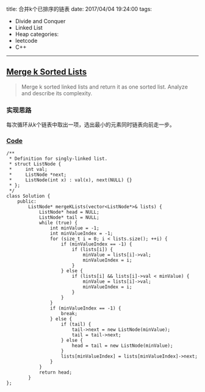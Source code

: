 title: 合并k个已排序的链表
date: 2017/04/04 19:24:00
tags:
- Divide and Conquer
- Linked List
- Heap
categories:
- leetcode
- C++

---
## [Merge k Sorted Lists](https://leetcode.com/problems/merge-k-sorted-lists/)
> Merge k sorted linked lists and return it as one sorted list. Analyze and describe its complexity.

### 实现思路
每次循环从k个链表中取出一项，选出最小的元素同时链表向前走一步。

### [Code](https://github.com/Finalcheat/leetcode/blob/master/src/Merge-k-Sorted-Lists.cpp)
```
/**
 * Definition for singly-linked list.
 * struct ListNode {
 *     int val;
 *     ListNode *next;
 *     ListNode(int x) : val(x), next(NULL) {}
 * };
 */
class Solution {
    public:
        ListNode* mergeKLists(vector<ListNode*>& lists) {
            ListNode* head = NULL;
            ListNode* tail = NULL;
            while (true) {
                int minValue = -1;
                int minValueIndex = -1;
                for (size_t i = 0; i < lists.size(); ++i) {
                    if (minValueIndex == -1) {
                        if (lists[i]) {
                            minValue = lists[i]->val;
                            minValueIndex = i;
                        }
                    } else {
                        if (lists[i] && lists[i]->val < minValue) {
                            minValue = lists[i]->val;
                            minValueIndex = i;
                        }
                    }
                }
                if (minValueIndex == -1) {
                    break;
                } else {
                    if (tail) {
                        tail->next = new ListNode(minValue);
                        tail = tail->next;
                    } else {
                        head = tail = new ListNode(minValue);
                    }
                    lists[minValueIndex] = lists[minValueIndex]->next;
                }
            }
            return head;
        }
};
```
